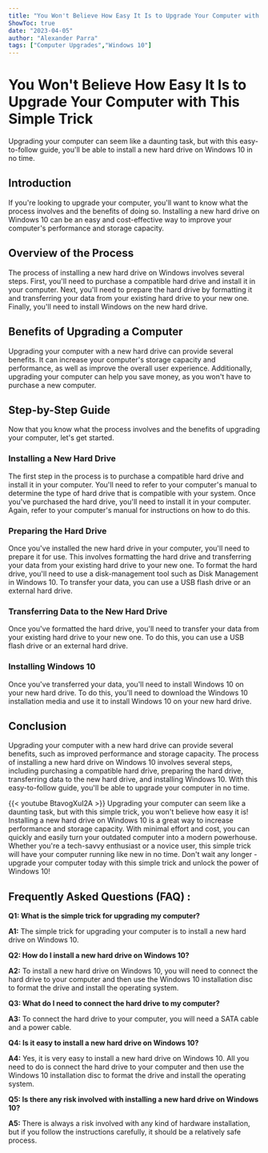 ```yaml
---
title: "You Won't Believe How Easy It Is to Upgrade Your Computer with This Simple Trick - Installing a New Hard Drive on Windows 10!"
ShowToc: true 
date: "2023-04-05"
author: "Alexander Parra" 
tags: ["Computer Upgrades","Windows 10"]
---
```

# You Won't Believe How Easy It Is to Upgrade Your Computer with This Simple Trick
Upgrading your computer can seem like a daunting task, but with this easy-to-follow guide, you'll be able to install a new hard drive on Windows 10 in no time. 

## Introduction 
If you're looking to upgrade your computer, you'll want to know what the process involves and the benefits of doing so. Installing a new hard drive on Windows 10 can be an easy and cost-effective way to improve your computer's performance and storage capacity. 

## Overview of the Process 
The process of installing a new hard drive on Windows  involves several steps. First, you'll need to purchase a compatible hard drive and install it in your computer. Next, you'll need to prepare the hard drive by formatting it and transferring your data from your existing hard drive to your new one. Finally, you'll need to install Windows  on the new hard drive. 

## Benefits of Upgrading a Computer 
Upgrading your computer with a new hard drive can provide several benefits. It can increase your computer's storage capacity and performance, as well as improve the overall user experience. Additionally, upgrading your computer can help you save money, as you won't have to purchase a new computer. 

## Step-by-Step Guide 
Now that you know what the process involves and the benefits of upgrading your computer, let's get started. 

### Installing a New Hard Drive 
The first step in the process is to purchase a compatible hard drive and install it in your computer. You'll need to refer to your computer's manual to determine the type of hard drive that is compatible with your system. Once you've purchased the hard drive, you'll need to install it in your computer. Again, refer to your computer's manual for instructions on how to do this. 

### Preparing the Hard Drive 
Once you've installed the new hard drive in your computer, you'll need to prepare it for use. This involves formatting the hard drive and transferring your data from your existing hard drive to your new one. To format the hard drive, you'll need to use a disk-management tool such as Disk Management in Windows 10. To transfer your data, you can use a USB flash drive or an external hard drive. 

### Transferring Data to the New Hard Drive 
Once you've formatted the hard drive, you'll need to transfer your data from your existing hard drive to your new one. To do this, you can use a USB flash drive or an external hard drive. 

### Installing Windows 10 
Once you've transferred your data, you'll need to install Windows 10 on your new hard drive. To do this, you'll need to download the Windows 10 installation media and use it to install Windows 10 on your new hard drive. 

## Conclusion 
Upgrading your computer with a new hard drive can provide several benefits, such as improved performance and storage capacity. The process of installing a new hard drive on Windows 10 involves several steps, including purchasing a compatible hard drive, preparing the hard drive, transferring data to the new hard drive, and installing Windows 10. With this easy-to-follow guide, you'll be able to upgrade your computer in no time.

{{< youtube BtavogXuI2A >}} 
Upgrading your computer can seem like a daunting task, but with this simple trick, you won't believe how easy it is! Installing a new hard drive on Windows 10 is a great way to increase performance and storage capacity. With minimal effort and cost, you can quickly and easily turn your outdated computer into a modern powerhouse. Whether you're a tech-savvy enthusiast or a novice user, this simple trick will have your computer running like new in no time. Don't wait any longer - upgrade your computer today with this simple trick and unlock the power of Windows 10!

## Frequently Asked Questions (FAQ) :
**Q1: What is the simple trick for upgrading my computer?**

**A1:** The simple trick for upgrading your computer is to install a new hard drive on Windows 10.

**Q2: How do I install a new hard drive on Windows 10?**

**A2:** To install a new hard drive on Windows 10, you will need to connect the hard drive to your computer and then use the Windows 10 installation disc to format the drive and install the operating system.

**Q3: What do I need to connect the hard drive to my computer?**

**A3:** To connect the hard drive to your computer, you will need a SATA cable and a power cable.

**Q4: Is it easy to install a new hard drive on Windows 10?**

**A4:** Yes, it is very easy to install a new hard drive on Windows 10. All you need to do is connect the hard drive to your computer and then use the Windows 10 installation disc to format the drive and install the operating system.

**Q5: Is there any risk involved with installing a new hard drive on Windows 10?**

**A5:** There is always a risk involved with any kind of hardware installation, but if you follow the instructions carefully, it should be a relatively safe process.






